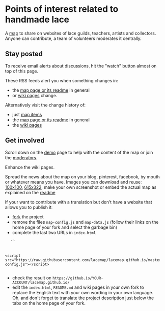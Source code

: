 Points of interest related to handmade lace
===========================================

A [map] to share on websites of lace guilds, teachers, artists and collectors.
Anyone can contribute, a team of volunteers moderates it centrally.

Stay posted
-----------

To receive email alerts about discussions, hit the "watch" button almost on top of this page.

These RSS feeds alert you when something changes in:
* the [map page or its readme](https://github.com/lacemap/lacemap.github.io/commits/master.atom) in general
* or [wiki pages](https://github.com/lacemap/lacemap.github.io/wiki.atom) change.

Alternatively visit the change history of:
* just [map items](https://github.com/lacemap/lacemap.github.io/commits/master/map-data.js)
* the [map page or its readme](https://github.com/lacemap/lacemap.github.io/commits/master) in general
* the [wiki pages](https://github.com/lacemap/lacemap.github.io/wiki/_history)

Get involved
------------

Scroll down on the [demo] page to help with the content of the map or join the [moderators].

Enhance the wiki pages.

Spread the news about the map on your blog, pinterest, facebook, by mouth or whatever means you have.
Images you can download and reuse: [100x100](https://avatars3.githubusercontent.com/u/16852616),
[615x322](http://www.lokk.nl/images/musea/museakaart.png), make your own screenshot
or embed the actual map as explained on the [readme](https://github.com/lacemap/lacemap.github.io/)

If your want to contribute with a translation but don't have a website that allows you to publish it:

* [fork] the project
* remove the files `map-config.js` and `map-data.js` (follow their links on the home page of your fork and select the garbage bin)
* complete the last two URLs in `index.html`
<pre>
  `<script src="https://raw.githubusercontent.com/lacemap/lacemap.github.io/master/map-data.js"></script>`
  `<script src="https://raw.githubusercontent.com/lacemap/lacemap.github.io/master/map-config.js"></script>`
</pre>
* check the result on `https://github.io/YOUR-ACCOUNT/lacemap.github.io/`
* edit the `index.html`, `README.md` and wiki pages in your own fork to replace the English text with your own wording in your own language. Oh, and don't forget to translate the project description just below the tabs on the home page of your fork.

[fork]: https://github.com/lacemap/lacemap.github.io/#fork-destination-box
[map]: http://lacemap.github.io/
[demo]: http://lacemap.github.io/
[readme]: https://github.com/lacemap/lacemap.github.io
[moderators]: https://github.com/orgs/lacemap/teams/moderators